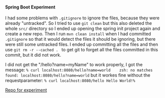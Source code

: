 #### Spring Boot Experiment   

I had some problems with `.gitignore` to ignore the files, because they were already "untracked". So I tried to use `git clean` but this 
also deleted the whole `src/` directory so I ended up opening the spring init project again and create a new repo. Then I 
run `mvn clean install` when I had committed `.gitignore` so that it would detect the files it should 
be ignoring, but there were still some untracked files. I ended up committing all the files and then use 
`git rm -r --cached . ` to get git to forget all the files committed in this commit, but it did not work. 

I did not get the "/hello?name=myName" to work properly, I got the message: `% curl localhost:8080/hello?name=world   
zsh: no matches found: localhost:8080/hello?name=world`
but it workes fine without the requestparameter: ` % curl localhost:8080/hello
  Hello World!%  `                                                                            

                                                                         

[Repo for experiment](https://github.com/JennStro/spring-boot-experiment)

 